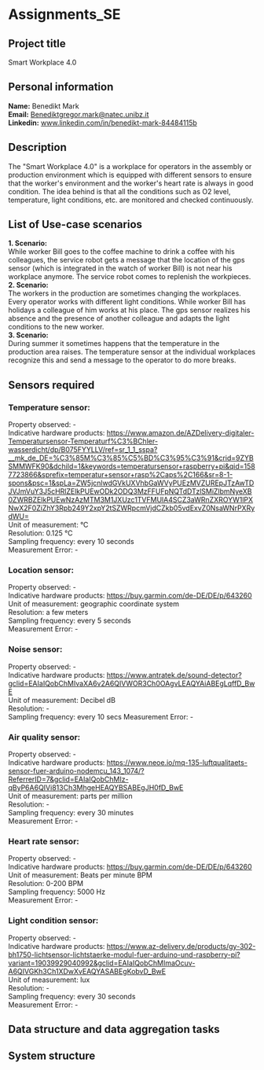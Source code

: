 # Assignments_SE

## Project title

Smart Workplace 4.0

## Personal information

**Name:** Benedikt Mark  
**Email:** Benediktgregor.mark@natec.unibz.it  
**Linkedin:** www.linkedin.com/in/benedikt-mark-84484115b  

## Description

The "Smart Workplace 4.0" is a workplace for operators in the assembly or production environment which is equipped with different sensors to ensure that the worker's environment and the worker's heart rate is always in good condition. The idea behind is that all the conditions such as O2 level, temperature, light conditions, etc. are monitored and checked continuously.

## List of Use-case scenarios

**1. Scenario:**  
While worker Bill goes to the coffee machine to drink a coffee with his colleagues, the service robot gets a message that the location of the gps sensor (which is integrated in the watch of worker Bill) is not near his workplace anymore. The service robot comes to replenish the workpieces.  
**2. Scenario:**  
The workers in the production are sometimes changing the workplaces. Every operator works with different light conditions. While worker Bill has holidays a colleague of him works at his place. The gps sensor realizes his absence and the presence of another colleague and adapts the light conditions to the new worker.   
**3. Scenario:**  
During summer it sometimes happens that the temperature in the production area raises. The temperature sensor at the individual workplaces recognize this and send a message to the operator to do more breaks.  

## Sensors required

### **Temperature sensor:**  

Property observed: -  
Indicative hardware products: https://www.amazon.de/AZDelivery-digitaler-Temperatursensor-Temperaturf%C3%BChler-wasserdicht/dp/B075FYYLLV/ref=sr_1_1_sspa?__mk_de_DE=%C3%85M%C3%85%C5%BD%C3%95%C3%91&crid=9ZYBSMMWFK90&dchild=1&keywords=temperatursensor+raspberry+pi&qid=1587723866&sprefix=temperatur+sensor+rasp%2Caps%2C166&sr=8-1-spons&psc=1&spLa=ZW5jcnlwdGVkUXVhbGaWVyPUEzMVZUREpJTzAwTDJVJmVuY3J5cHRlZElkPUEwODk2ODQ3MzFFUFpNQTdDTzlSMiZlbmNyeXB0ZWRBZElkPUEwNzAzMTM3M1JXUzc1TVFMUlA4SCZ3aWRnZXROYW1lPXNwX2F0ZiZhY3Rpb249Y2xpY2tSZWRpcmVjdCZkb05vdExvZ0NsaWNrPXRydWU=  
Unit of measurement: °C  
Resolution: 0.125 °C  
Sampling frequency: every 10 seconds    
Measurement Error: -  

### **Location sensor:**  

Property observed: -  
Indicative hardware products: https://buy.garmin.com/de-DE/DE/p/643260  
Unit of measurement: geographic coordinate system  
Resolution: a few meters  
Sampling frequency: every 5 seconds  
Measurement Error: - 

### **Noise sensor:**  

Property observed: -  
Indicative hardware products: https://www.antratek.de/sound-detector?gclid=EAIaIQobChMIvaXA6v2A6QIVWOR3Ch0OAgvLEAQYAiABEgLqffD_BwE  
Unit of measurement: Decibel dB  
Resolution: -  
Sampling frequency: every 10 secs
Measurement Error: -  

### **Air quality sensor:**  

Property observed: -  
Indicative hardware products: https://www.neoe.io/mq-135-luftqualitaets-sensor-fuer-arduino-nodemcu_143_1074/?ReferrerID=7&gclid=EAIaIQobChMIz-qByP6A6QIVi813Ch3MhgeHEAQYBSABEgJH0fD_BwE  
Unit of measurement: parts per million  
Resolution: -  
Sampling frequency: every 30 minutes  
Measurement Error: -  

### **Heart rate sensor:**  

Property observed: -  
Indicative hardware products: https://buy.garmin.com/de-DE/DE/p/643260  
Unit of measurement: Beats per minute BPM  
Resolution: 0-200 BPM  
Sampling frequency: 5000 Hz  
Measurement Error: -  

### **Light condition sensor:**  

Property observed: -  
Indicative hardware products: https://www.az-delivery.de/products/gy-302-bh1750-lichtsensor-lichtstaerke-modul-fuer-arduino-und-raspberry-pi?variant=19039929040992&gclid=EAIaIQobChMImaOcuv-A6QIVGKh3Ch1XDwXvEAQYASABEgKobvD_BwE  
Unit of measurement: lux  
Resolution: -  
Sampling frequency: every 30 seconds  
Measurement Error: -  


## Data structure and data aggregation tasks

## System structure
